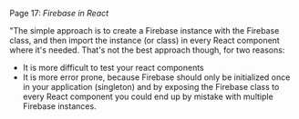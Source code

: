 Page 17: <em>Firebase in React</em>

"The simple approach is to create a Firebase instance with the Firebase class, and then import the instance (or class) in every React component where it's needed.  That's not the best approach though, for two reasons:

<ul>
    <li>It is more difficult to test your react components</li>
    <li>It is more error prone, because Firebase should only be initialized once in your application (singleton) and by exposing the Firebase class to every React component you could end up by mistake with multiple Firebase instances.</li>
</ul>